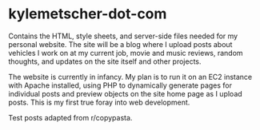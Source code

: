 # kylemetscher-dot-com

Contains the HTML, style sheets, and server-side files needed for my personal website. The site will be a blog where I upload posts about vehicles I work
on at my current job, movie and music reviews, random thoughts, and updates on the site itself and other projects.

The website is currently in infancy. My plan is to run it on an EC2 instance with Apache installed, using PHP to dynamically generate pages for individual
posts and preview objects on the site home page as I upload posts. This is my first true foray into web development.

Test posts adapted from r/copypasta.
